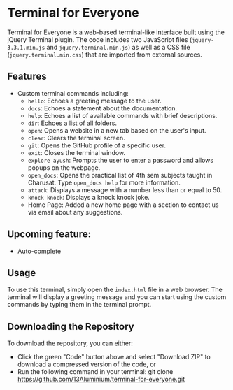 # Terminal for Everyone

Terminal for Everyone is a web-based terminal-like interface built using the jQuery Terminal plugin. The code includes two JavaScript files (`jquery-3.3.1.min.js` and `jquery.terminal.min.js`) as well as a CSS file (`jquery.terminal.min.css`) that are imported from external sources.

## Features

- Custom terminal commands including:
  - `hello`: Echoes a greeting message to the user.
  - `docs`: Echoes a statement about the documentation.
  - `help`: Echoes a list of available commands with brief descriptions.
  - `dir`: Echoes a list of all folders.
  - `open`: Opens a website in a new tab based on the user's input.
  - `clear`: Clears the terminal screen.
  - `git`: Opens the GitHub profile of a specific user.
  - `exit`: Closes the terminal window.
  - `explore ayush`: Prompts the user to enter a password and allows popups on the webpage.
  - `open_docs`: Opens the practical list of 4th sem subjects taught in Charusat. Type `open_docs help` for more information.
  - `attack`: Displays a message with a number less than or equal to 50.
  - `knock knock`: Displays a knock knock joke.
  - Home Page: Added a new home page with a section to contact us via email about any suggestions.

## Upcoming feature:
   - Auto-complete

## Usage

To use this terminal, simply open the `index.html` file in a web browser. The terminal will display a greeting message and you can start using the custom commands by typing them in the terminal prompt.

## Downloading the Repository

To download the repository, you can either:

- Click the green "Code" button above and select "Download ZIP" to download a compressed version of the code, or
- Run the following command in your terminal:    git clone https://github.com/13Aluminium/terminal-for-everyone.git

